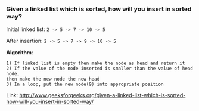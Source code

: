 ### Given a linked list which is sorted, how will you insert in sorted way?

Initial linked list:
```2 -> 5 -> 7 -> 10 -> 5```

After insertion:
```2 -> 5 -> 7 -> 9 -> 10 -> 5```

**Algorithm**:
```
1) If linked list is empty then make the node as head and return it
2) If the value of the node inserted is smaller than the value of head node, 
then make the new node the new head
3) In a loop, put the new node(9) into appropriate position
```

Link: http://www.geeksforgeeks.org/given-a-linked-list-which-is-sorted-how-will-you-insert-in-sorted-way/